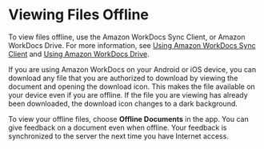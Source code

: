 # Viewing Files Offline<a name="view-offline"></a>

To view files offline, use the Amazon WorkDocs Sync Client, or Amazon WorkDocs Drive\. For more information, see [Using Amazon WorkDocs Sync Client](sync_client_help.md) and [Using Amazon WorkDocs Drive](workdocs_drive_help.md)\.

If you are using Amazon WorkDocs on your Android or iOS device, you can download any file that you are authorized to download by viewing the document and opening the download icon\. This makes the file available on your device even if you are offline\. If the file you are viewing has already been downloaded, the download icon changes to a dark background\.

To view your offline files, choose **Offline Documents** in the app\. You can give feedback on a document even when offline\. Your feedback is synchronized to the server the next time you have Internet access\.